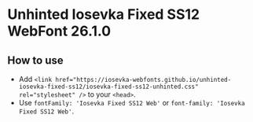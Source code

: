 # Unhinted Iosevka Fixed SS12 WebFont 26.1.0

## How to use

- Add `<link href="https://iosevka-webfonts.github.io/unhinted-iosevka-fixed-ss12/iosevka-fixed-ss12-unhinted.css" rel="stylesheet" />` to your `<head>`.
- Use `fontFamily: 'Iosevka Fixed SS12 Web'` or `font-family: 'Iosevka Fixed SS12 Web'`.
